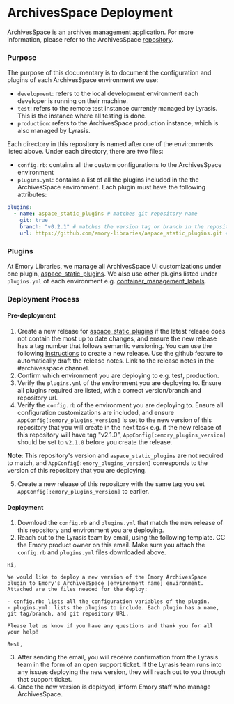# ArchivesSpace Deployment

ArchivesSpace is an archives management application. For more information, please refer to the ArchivesSpace [repository](https://github.com/archivesspace/archivesspace).

### Purpose

The purpose of this documentary is to document the configuration and plugins of each ArchivesSpace environment we use:

- `development`: refers to the local development environment each developer is running on their machine.
- `test`: refers to the remote test instance currently managed by Lyrasis. This is the instance where all testing is done.
- `production`: refers to the ArchivesSpace production instance, which is also managed by Lyrasis.

Each directory in this repository is named after one of the environments listed above. Under each directory, there are two files:

- `config.rb`: contains all the custom configurations to the ArchivesSpace environment
- `plugins.yml`: contains a list of all the plugins included in the the ArchivesSpace environment. Each plugin must have the following attributes:

```yml
plugins:
  - name: aspace_static_plugins # matches git repository name
    git: true
    branch: "v0.2.1" # matches the version tag or branch in the repository
    url: https://github.com/emory-libraries/aspace_static_plugins.git # url of the plugin's git repository
```

### Plugins

At Emory Libraries, we manage all ArchivesSpace UI customizations under one plugin, [aspace_static_plugins](https://github.com/emory-libraries/aspace_static_plugins). We also use other plugins listed under `plugins.yml` of each environment e.g. [container_management_labels](https://github.com/emory-libraries/container_management_labels).

### Deployment Process

#### Pre-deployment

1. Create a new release for [aspace_static_plugins](https://github.com/emory-libraries/aspace_static_plugins) if the latest release does not contain the most up to date changes, and ensure the new release has a tag number that follows semantic versioning. You can use the following [instructions](https://docs.github.com/en/repositories/releasing-projects-on-github/managing-releases-in-a-repository) to create a new release. Use the github feature to automatically draft the release notes. Link to the release notes in the #archivesspace channel.
2. Confirm which environment you are deploying to e.g. test, production.
3. Verify the `plugins.yml` of the environment you are deploying to. Ensure all plugins required are listed, with a correct version/branch and repository url.
4. Verify the `config.rb` of the environment you are deploying to. Ensure all configuration customizations are included, and ensure `AppConfig[:emory_plugins_version]` is set to the new version of this repository that you will create in the next task e.g. if the new release of this repository will have tag "v2.1.0", `AppConfig[:emory_plugins_version]` should be set to `v2.1.0` before you create the release.

**Note**: This repository's version and `aspace_static_plugins` are not required to match, and `AppConfig[:emory_plugins_version]` corresponds to the version of this repository that you are deploying.

5. Create a new release of this repository with the same tag you set `AppConfig[:emory_plugins_version]` to earlier.

#### Deployment

1. Download the `config.rb` and `plugins.yml` that match the new release of this repository and environment you are deploying.
2. Reach out to the Lyrasis team by email, using the following template. CC the Emory product owner on this email. Make sure you attach the `config.rb` and `plugins.yml` files downloaded above.

```
Hi,

We would like to deploy a new version of the Emory ArchivesSpace plugin to Emory's ArchivesSpace [environment name] environment. Attached are the files needed for the deploy:

- config.rb: lists all the configuration variables of the plugin.
- plugins.yml: lists the plugins to include. Each plugin has a name, git tag/branch, and git repository URL.

Please let us know if you have any questions and thank you for all your help!

Best,
```

3. After sending the email, you will receive confirmation from the Lyrasis team in the form of an open support ticket. If the Lyrasis team runs into any issues deploying the new version, they will reach out to you through that support ticket.
4. Once the new version is deployed, inform Emory staff who manage ArchivesSpace.
